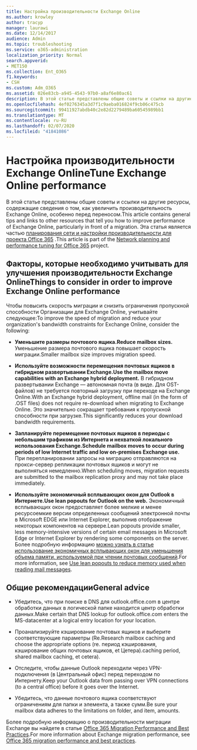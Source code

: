 ```yaml
---
title: Настройка производительности Exchange Online
ms.author: krowley
author: tracyp
manager: laurawi
ms.date: 12/14/2017
audience: Admin
ms.topic: troubleshooting
ms.service: o365-administration
localization_priority: Normal
search.appverid:
- MET150
ms.collection: Ent_O365
f1.keywords:
- CSH
ms.custom: Adm_O365
ms.assetid: 026e83cb-a945-4543-97b0-a8af6e80ac61
description: В этой статье представлены общие советы и ссылки на другие ресурсы, содержащие сведения о том, как увеличить производительность Exchange Online.
ms.openlocfilehash: 4ef0276345a3d7f1c9aeba016824f9cb06c475cb
ms.sourcegitcommit: 99411927abdb40c2e82d2279489ba60545989bb1
ms.translationtype: MT
ms.contentlocale: ru-RU
ms.lasthandoff: 02/07/2020
ms.locfileid: "41841086"
---
```

# <a name="tune-exchange-online-performance"></a><span data-ttu-id="0a020-103">Настройка производительности Exchange Online</span><span class="sxs-lookup"><span data-stu-id="0a020-103">Tune Exchange Online performance</span></span>

<span data-ttu-id="0a020-104">В этой статье представлены общие советы и ссылки на другие ресурсы, содержащие сведения о том, как увеличить производительность Exchange Online, особенно перед переносом.</span><span class="sxs-lookup"><span data-stu-id="0a020-104">This article contains general tips and links to other resources that tell you how to improve performance of Exchange Online, particularly in front of a migration.</span></span> <span data-ttu-id="0a020-105">Эта статья является частью [планирования сети и настройки производительности для проекта Office 365](https://aka.ms/tune) .</span><span class="sxs-lookup"><span data-stu-id="0a020-105">This article is part of the [Network planning and performance tuning for Office 365](https://aka.ms/tune) project.</span></span>
   
## <a name="things-to-consider-in-order-to-improve-exchange-online-performance"></a><span data-ttu-id="0a020-106">Факторы, которые необходимо учитывать для улучшения производительности Exchange Online</span><span class="sxs-lookup"><span data-stu-id="0a020-106">Things to consider in order to improve Exchange Online performance</span></span>

<span data-ttu-id="0a020-107">Чтобы повысить скорость миграции и снизить ограничения пропускной способности Организации для Exchange Online, учитывайте следующее:</span><span class="sxs-lookup"><span data-stu-id="0a020-107">To improve the speed of migration and reduce your organization's bandwidth constraints for Exchange Online, consider the following:</span></span>
  
- <span data-ttu-id="0a020-108">**Уменьшите размеры почтового ящика.**</span><span class="sxs-lookup"><span data-stu-id="0a020-108">**Reduce mailbox sizes.**</span></span> <span data-ttu-id="0a020-109">Уменьшение размера почтового ящика повышает скорость миграции.</span><span class="sxs-lookup"><span data-stu-id="0a020-109">Smaller mailbox size improves migration speed.</span></span> 
    
- <span data-ttu-id="0a020-110">**Используйте возможности перемещения почтовых ящиков в гибридном развертывании Exchange.**</span><span class="sxs-lookup"><span data-stu-id="0a020-110">**Use the mailbox move capabilities with an Exchange hybrid deployment.**</span></span> <span data-ttu-id="0a020-111">В гибридном развертывании Exchange — автономная почта (в виде. Для OST-файлов) не требуется повторный загрузку при переходе на Exchange Online.</span><span class="sxs-lookup"><span data-stu-id="0a020-111">With an Exchange hybrid deployment, offline mail (in the form of .OST files) does not require re-download when migrating to Exchange Online.</span></span> <span data-ttu-id="0a020-112">Это значительно сокращает требования к пропускной способности при загрузке.</span><span class="sxs-lookup"><span data-stu-id="0a020-112">This significantly reduces your download bandwidth requirements.</span></span> 
    
- <span data-ttu-id="0a020-113">**Запланируйте перемещение почтовых ящиков в периоды с небольшим трафиком из Интернета и нехваткой локального использования Exchange.**</span><span class="sxs-lookup"><span data-stu-id="0a020-113">**Schedule mailbox moves to occur during periods of low Internet traffic and low on-premises Exchange use.**</span></span> <span data-ttu-id="0a020-114">При перепланировании запросы на миграцию отправляются на прокси-сервер репликации почтовых ящиков и могут не выполняться немедленно.</span><span class="sxs-lookup"><span data-stu-id="0a020-114">When scheduling moves, migration requests are submitted to the mailbox replication proxy and may not take place immediately.</span></span> 
    
- <span data-ttu-id="0a020-115">**Используйте экономичный всплывающих окон для Outlook в Интернете.**</span><span class="sxs-lookup"><span data-stu-id="0a020-115">**Use lean popouts for Outlook on the web.**</span></span> <span data-ttu-id="0a020-116">Экономичный всплывающих окон предоставляет более мелкие и менее ресурсоемкие версии определенных сообщений электронной почты в Microsoft EDGE или Internet Explorer, выполнив отображение некоторых компонентов на сервере.</span><span class="sxs-lookup"><span data-stu-id="0a020-116">Lean popouts provide smaller, less memory-intensive versions of certain email messages in Microsoft Edge or Internet Explorer by rendering some components on the server.</span></span> <span data-ttu-id="0a020-117">Более подробную информацию [можно узнать в статье использование экономичных всплывающих окон для уменьшения объема памяти, используемой при чтении почтовых сообщений](https://support.office.com/article/a6d6ba01-2562-4c3d-a8f1-78748dd506cf).</span><span class="sxs-lookup"><span data-stu-id="0a020-117">For more information, see [Use lean popouts to reduce memory used when reading mail messages](https://support.office.com/article/a6d6ba01-2562-4c3d-a8f1-78748dd506cf).</span></span>


## <a name="general-advice"></a><span data-ttu-id="0a020-118">Общие рекомендации</span><span class="sxs-lookup"><span data-stu-id="0a020-118">General advice</span></span>

- <span data-ttu-id="0a020-119">Убедитесь, что при поиске в DNS для outlook.office.com в центре обработки данных в логической папке находится центр обработки данных.</span><span class="sxs-lookup"><span data-stu-id="0a020-119">Make certain that DNS lookup for outlook.office.com enters the MS-datacenter at a logical entry location for your location.</span></span>

- <span data-ttu-id="0a020-120">Проанализируйте кэширование почтовых ящиков и выберите соответствующие параметры (Re.</span><span class="sxs-lookup"><span data-stu-id="0a020-120">Research mailbox caching and choose the appropriate options (re.</span></span> <span data-ttu-id="0a020-121">период кэширования, кэширование общих почтовых ящиков, et Цетера).</span><span class="sxs-lookup"><span data-stu-id="0a020-121">caching period, shared mailbox caching, et cetera).</span></span>

- <span data-ttu-id="0a020-122">Отследите, чтобы данные Outlook переходили через VPN-подключения (в Центральный офис) перед переходом по Интернету.</span><span class="sxs-lookup"><span data-stu-id="0a020-122">Keep your Outlook data from passing over VPN connections (to a central office) before it goes over the Internet.</span></span>

- <span data-ttu-id="0a020-123">Убедитесь, что данные почтового ящика соответствуют ограничениям для папки и элемента, а также сумм.</span><span class="sxs-lookup"><span data-stu-id="0a020-123">Be sure your mailbox data adheres to the limitations on folder, and item, amounts.</span></span>
    
<span data-ttu-id="0a020-124">Более подробную информацию о производительности миграции Exchange вы найдете в статье [Office 365 Migration Performance and Best Practices](https://support.office.com/article/d9acb371-fd6c-4c14-aa8e-db5cbe39aa57).</span><span class="sxs-lookup"><span data-stu-id="0a020-124">For more information about Exchange migration performance, see [Office 365 migration performance and best practices](https://support.office.com/article/d9acb371-fd6c-4c14-aa8e-db5cbe39aa57).</span></span>
  

